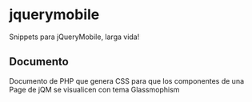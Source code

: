 # jquerymobile
Snippets para jQueryMobile, larga vida!

## Documento

Documento de PHP que genera CSS para que los componentes de una Page de jQM se visualicen con tema Glassmophism
